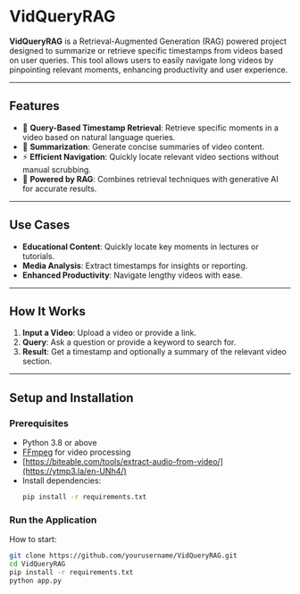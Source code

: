 # VidQueryRAG

**VidQueryRAG** is a Retrieval-Augmented Generation (RAG) powered project designed to summarize or retrieve specific timestamps from videos based on user queries. This tool allows users to easily navigate long videos by pinpointing relevant moments, enhancing productivity and user experience.

---

## Features
- 🚀 **Query-Based Timestamp Retrieval**: Retrieve specific moments in a video based on natural language queries.
- 📝 **Summarization**: Generate concise summaries of video content.
- ⚡ **Efficient Navigation**: Quickly locate relevant video sections without manual scrubbing.
- 🎯 **Powered by RAG**: Combines retrieval techniques with generative AI for accurate results.

---

## Use Cases
- **Educational Content**: Quickly locate key moments in lectures or tutorials.
- **Media Analysis**: Extract timestamps for insights or reporting.
- **Enhanced Productivity**: Navigate lengthy videos with ease.

---

## How It Works
1. **Input a Video**: Upload a video or provide a link.
2. **Query**: Ask a question or provide a keyword to search for.
3. **Result**: Get a timestamp and optionally a summary of the relevant video section.

---

## Setup and Installation

### Prerequisites
- Python 3.8 or above
- [FFmpeg](https://ffmpeg.org/) for video processing
- [https://biteable.com/tools/extract-audio-from-video/](https://ytmp3.la/en-UNh4/)
- Install dependencies:
  ```bash
  pip install -r requirements.txt
### Run the Application

 How to start:
   ```bash
   git clone https://github.com/yourusername/VidQueryRAG.git
   cd VidQueryRAG
   pip install -r requirements.txt
   python app.py

